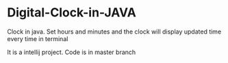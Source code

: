 # Digital-Clock-in-JAVA
Clock in java. Set hours and minutes and the clock will display updated time every time in terminal

It is a intellij project. Code is in master branch

